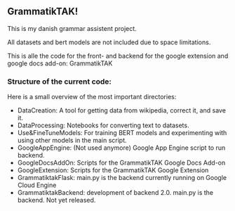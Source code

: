 ## GrammatikTAK!
This is my danish grammar assistent project.

All datasets and bert models are not included due to space limitations.

This is alle the code for the front- and backend for the google extension and google docs add-on: GrammatikTAK

### Structure of the current code:
Here is a small overview of the most important directories:

* DataCreation: A tool for getting data from wikipedia, correct it, and save it.
* DataProcessing: Notebooks for converting text to datasets.
* Use&FineTuneModels: For training BERT models and experimenting with using other models in the main script.
* GoogleAppEngine: (Not used anymore) Google App Engine script to run backend.
* GoogleDocsAddOn: Scripts for the GrammatikTAK Google Docs Add-on
* GoogleExtension: Scripts for the GrammatikTAK Google Extension
* GrammatiktakFlask: main.py is the backend currently running on Google Cloud Engine
* GrammatiktakBackend: development of backend 2.0. main.py is the backend. Not yet released.

